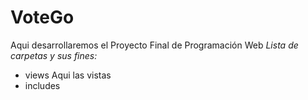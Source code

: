 # VoteGo
Aqui desarrollaremos el Proyecto Final de Programación Web
*Lista de carpetas y sus fines:*
* views
Aqui las vistas
* includes

